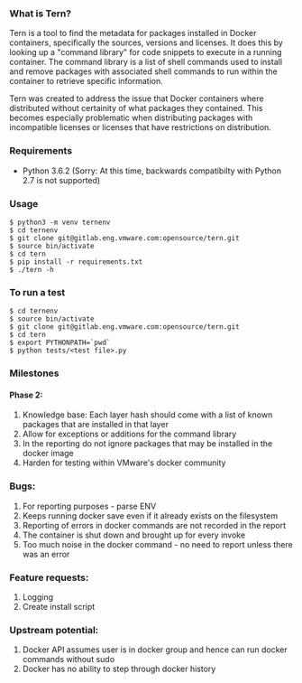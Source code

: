 ### What is Tern?

Tern is a tool to find the metadata for packages installed in Docker containers, specifically the sources, versions and licenses. It does this by looking up
a "command library" for code snippets to execute in a running container. The command library is a list of shell commands used to install and remove packages
with associated shell commands to run within the container to retrieve specific information.

Tern was created to address the issue that Docker containers where distributed without certainity of what packages they contained. This becomes especially problematic when distributing packages with incompatible licenses or licenses that have restrictions on distribution.

### Requirements
- Python 3.6.2 (Sorry: At this time, backwards compatibilty with Python 2.7 is not supported)

### Usage
```
$ python3 -m venv ternenv
$ cd ternenv
$ git clone git@gitlab.eng.vmware.com:opensource/tern.git
$ source bin/activate
$ cd tern
$ pip install -r requirements.txt
$ ./tern -h
```

### To run a test
```
$ cd ternenv
$ source bin/activate
$ git clone git@gitlab.eng.vmware.com:opensource/tern.git
$ cd tern
$ export PYTHONPATH=`pwd`
$ python tests/<test file>.py
```

### Milestones

#### Phase 2:

1. Knowledge base: Each layer hash should come with a list of known packages that are installed in that layer
2. Allow for exceptions or additions for the command library
3. In the reporting do not ignore packages that may be installed in the docker image
4. Harden for testing within VMware's docker community

### Bugs:
1. For reporting purposes - parse ENV
2. Keeps running docker save even if it already exists on the filesystem
3. Reporting of errors in docker commands are not recorded in the report
4. The container is shut down and brought up for every invoke
5. Too much noise in the docker command - no need to report unless there was an error

### Feature requests:
1. Logging
2. Create install script

### Upstream potential:
1. Docker API assumes user is in docker group and hence can run docker commands without sudo
2. Docker has no ability to step through docker history
